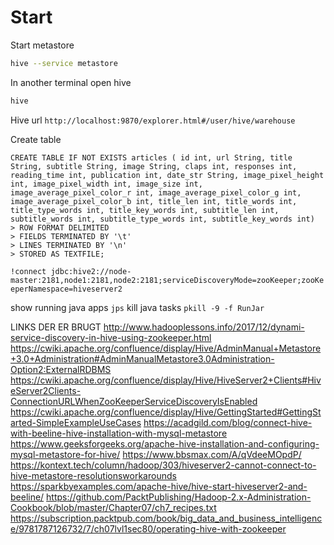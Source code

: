 # Start
Start metastore
```bash
hive --service metastore
```
In another terminal open hive
```bash
hive
```

Hive url
`http://localhost:9870/explorer.html#/user/hive/warehouse`

Create table
```
CREATE TABLE IF NOT EXISTS articles ( id int, url String, title String, subtitle String, image String, claps int, responses int, reading_time int, publication int, date_str String, image_pixel_height int, image_pixel_width int, image_size int, image_average_pixel_color_r int, image_average_pixel_color_g int, image_average_pixel_color_b int, title_len int, title_words int, title_type_words int, title_key_words int, subtitle_len int, subtitle_words int, subtitle_type_words int, subtitle_key_words int)
> ROW FORMAT DELIMITED
> FIELDS TERMINATED BY '\t'
> LINES TERMINATED BY '\n'
> STORED AS TEXTFILE;
```

`!connect jdbc:hive2://node-master:2181,node1:2181,node2:2181;serviceDiscoveryMode=zooKeeper;zooKeeperNamespace=hiveserver2`

show running java apps `jps`
kill java tasks `pkill -9 -f RunJar`

LINKS DER ER BRUGT
http://www.hadooplessons.info/2017/12/dynami-service-discovery-in-hive-using-zookeeper.html
https://cwiki.apache.org/confluence/display/Hive/AdminManual+Metastore+3.0+Administration#AdminManualMetastore3.0Administration-Option2:ExternalRDBMS
https://cwiki.apache.org/confluence/display/Hive/HiveServer2+Clients#HiveServer2Clients-ConnectionURLWhenZooKeeperServiceDiscoveryIsEnabled
https://cwiki.apache.org/confluence/display/Hive/GettingStarted#GettingStarted-SimpleExampleUseCases
https://acadgild.com/blog/connect-hive-with-beeline-hive-installation-with-mysql-metastore
https://www.geeksforgeeks.org/apache-hive-installation-and-configuring-mysql-metastore-for-hive/
https://www.bbsmax.com/A/qVdeeMOpdP/
https://kontext.tech/column/hadoop/303/hiveserver2-cannot-connect-to-hive-metastore-resolutionsworkarounds
https://sparkbyexamples.com/apache-hive/hive-start-hiveserver2-and-beeline/
https://github.com/PacktPublishing/Hadoop-2.x-Administration-Cookbook/blob/master/Chapter07/ch7_recipes.txt
https://subscription.packtpub.com/book/big_data_and_business_intelligence/9781787126732/7/ch07lvl1sec80/operating-hive-with-zookeeper
